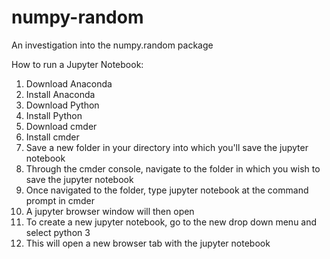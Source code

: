 # numpy-random
An investigation into the numpy.random package

How to run a Jupyter Notebook:

1. Download Anaconda
2. Install Anaconda
3. Download Python
4. Install Python
5. Download cmder
6. Install cmder
7. Save a new folder in your directory into which you'll save the jupyter notebook
8. Through the cmder console, navigate to the folder in which you wish to save the jupyter notebook
9. Once navigated to the folder, type jupyter notebook at the command prompt in cmder
10. A jupyter browser window will then open
11. To create a new jupyter notebook, go to the new drop down menu and select python 3
12. This will open a new browser tab with the jupyter notebook